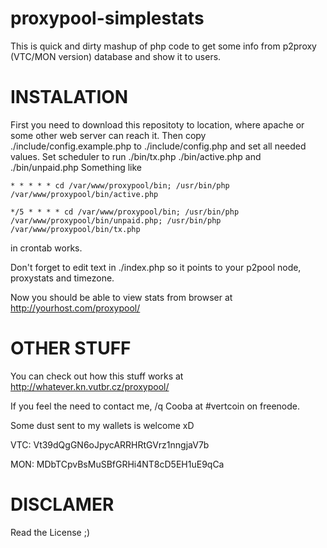 proxypool-simplestats
=====================

This is quick and dirty mashup of php code to get some info from p2proxy (VTC/MON version) database and show it to users.


INSTALATION
===========

First you need to download this repositoty to location, where apache or some other web server can reach it. Then copy ./include/config.example.php to ./include/config.php and set all needed values.
Set scheduler to run ./bin/tx.php ./bin/active.php and ./bin/unpaid.php
Something like

```
* * * * * cd /var/www/proxypool/bin; /usr/bin/php /var/www/proxypool/bin/active.php

*/5 * * * * cd /var/www/proxypool/bin; /usr/bin/php /var/www/proxypool/bin/unpaid.php; /usr/bin/php /var/www/proxypool/bin/tx.php
```

in crontab works.

Don't forget to edit text in ./index.php so it points to your p2pool node, proxystats and timezone.

Now you should be able to view stats from browser at http://yourhost.com/proxypool/


OTHER STUFF
===========

You can check out how this stuff works at http://whatever.kn.vutbr.cz/proxypool/

If you feel the need to contact me, /q Cooba at #vertcoin on freenode.

Some dust sent to my wallets is welcome xD

VTC: Vt39dQgGN6oJpycARRHRtGVrz1nngjaV7b

MON: MDbTCpvBsMuSBfGRHi4NT8cD5EH1uE9qCa


DISCLAMER
=========

Read the License ;) 
